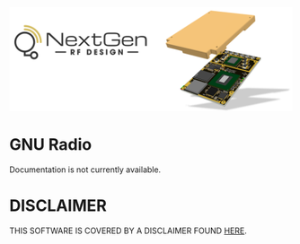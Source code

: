 ![logo](../BytePipe_Logo.png)

# GNU Radio

Documentation is not currently available.

# DISCLAIMER

THIS SOFTWARE IS COVERED BY A DISCLAIMER FOUND [HERE](../../DISCLAIMER.md).
